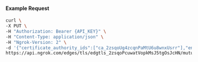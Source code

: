 <!-- Code generated for API Clients. DO NOT EDIT. -->

#### Example Request

```bash
curl \
-X PUT \
-H "Authorization: Bearer {API_KEY}" \
-H "Content-Type: application/json" \
-H "Ngrok-Version: 2" \
-d '{"certificate_authority_ids":["ca_2zsqoUg4zcqnPaMtU6u8wnxUsrr"],"enabled":true}' \
https://api.ngrok.com/edges/tls/edgtls_2zsqoPcuwatVopkMsJ5tgOsJcHN/mutual_tls
```
